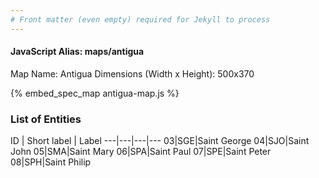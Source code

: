 ```yaml
---
# Front matter (even empty) required for Jekyll to process
---
```


#### JavaScript Alias: maps/antigua

Map Name: Antigua
Dimensions (Width x Height): 500x370



{% embed_spec_map antigua-map.js %}

### List of Entities

ID | Short label | Label
---|---|---|---
03|SGE|Saint George
04|SJO|Saint John
05|SMA|Saint Mary
06|SPA|Saint Paul
07|SPE|Saint Peter
08|SPH|Saint Philip

